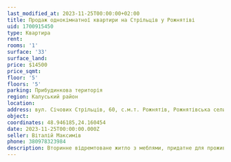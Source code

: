 ```yaml
---
last_modified_at: 2023-11-25T00:00:00+02:00
title: Продаж однокімнатної квартири на Стрільців у Рожнятіві
uid: 1700915450
type: Квартира
rent:
rooms: '1'
surface: '33'
surface_land:
price: $14500
price_sqmt:
floor: '5'
floors: '5'
parking: Прибудинкова територія
region: Калуський район
location:
address: вул. Січових Стрільців, 60, с.м.т. Рожнятів, Рожнятівська селищна територіальна громада
object:
coordinates: 48.946185,24.160454
date: 2023-11-25T00:00:00.000Z
seller: Віталій Максимів
phone: 380978323984
description: Вторинне відремтоване житло з меблями, придатне для проживання
---
```

